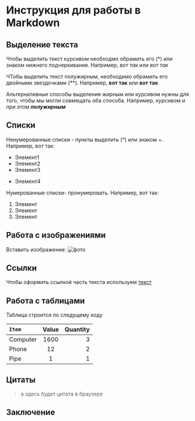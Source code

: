 # Инструкция для работы в Markdown

## Выделение текста

Чтобы выделить текст курсивом необходмо обрамить его (*) или знаком нижнего подчеркивания. Например, *вот так* или _вот так_


ЧТобы выделить текст полужирным, необходимо обрамить его двойными звездочками (**). Например, **вот так** или __вот так__

Альтернативные способы выделения жирным или курсивом нужны для того, чтобы мы могли совмещать оба способа. Например, _курсивом и при этом **полужирным**_ 

## Списки

Ненумерованные списки - пункты выделить (*) или знаком +. Например, вот так:
* Элемент1
* Элемент2
* Элемент3
+ Элемент4

Нумерованные списки- пронумеровать. Например, вот так:
1. Элемент
2. Элемент
3. Элемент

## Работа с изображениями

Вставить изображение:
![фото](2уп28фл.png)

## Ссылки

Чтобы оформить ссылкой часть текста используем [текст](ссылка "Всплывающая подсказка")

## Работа с таблицами

Таблица строится по следущему коду

<code>Item      | Value | Quantity
:-------- |:-----:| -------:
Computer  | 1600  | 3
Phone     | 12    | 2
Pipe      | 1     | 1
</code>

## Цитаты

> а здесь будет цитата в браузере 


## Заключение

